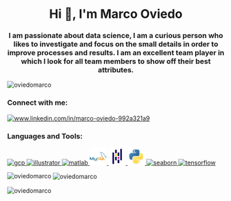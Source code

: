 <h1 align="center">Hi 👋, I'm Marco Oviedo</h1>
<h3 align="center">I am passionate about data science, I am a curious person who likes to investigate and focus on the small details in order to improve processes and results. I am an excellent team player in which I look for all team members to show off their best attributes.</h3>

<p align="left"> <img src="https://komarev.com/ghpvc/?username=oviedomarco&label=Profile%20views&color=0e75b6&style=flat" alt="oviedomarco" /> </p>

<h3 align="left">Connect with me:</h3>
<p align="left">
<a href="https://linkedin.com/in/marco-oviedo-992a321a9" target="blank"><img align="center" src="https://raw.githubusercontent.com/rahuldkjain/github-profile-readme-generator/master/src/images/icons/Social/linked-in-alt.svg" alt="www.linkedin.com/in/marco-oviedo-992a321a9" height="30" width="40" /></a>
</p>

<h3 align="left">Languages and Tools:</h3>
<p align="left"> <a href="https://cloud.google.com" target="_blank" rel="noreferrer"> <img src="https://www.vectorlogo.zone/logos/google_cloud/google_cloud-icon.svg" alt="gcp" width="40" height="40"/> </a> <a href="https://www.adobe.com/in/products/illustrator.html" target="_blank" rel="noreferrer"> <img src="https://www.vectorlogo.zone/logos/adobe_illustrator/adobe_illustrator-icon.svg" alt="illustrator" width="40" height="40"/> </a> <a href="https://www.mathworks.com/" target="_blank" rel="noreferrer"> <img src="https://upload.wikimedia.org/wikipedia/commons/2/21/Matlab_Logo.png" alt="matlab" width="40" height="40"/> </a> <a href="https://www.mysql.com/" target="_blank" rel="noreferrer"> <img src="https://raw.githubusercontent.com/devicons/devicon/master/icons/mysql/mysql-original-wordmark.svg" alt="mysql" width="40" height="40"/> </a> <a href="https://pandas.pydata.org/" target="_blank" rel="noreferrer"> <img src="https://raw.githubusercontent.com/devicons/devicon/2ae2a900d2f041da66e950e4d48052658d850630/icons/pandas/pandas-original.svg" alt="pandas" width="40" height="40"/> </a> <a href="https://www.python.org" target="_blank" rel="noreferrer"> <img src="https://raw.githubusercontent.com/devicons/devicon/master/icons/python/python-original.svg" alt="python" width="40" height="40"/> </a> <a href="https://seaborn.pydata.org/" target="_blank" rel="noreferrer"> <img src="https://seaborn.pydata.org/_images/logo-mark-lightbg.svg" alt="seaborn" width="40" height="40"/> </a> <a href="https://www.tensorflow.org" target="_blank" rel="noreferrer"> <img src="https://www.vectorlogo.zone/logos/tensorflow/tensorflow-icon.svg" alt="tensorflow" width="40" height="40"/> </a> </p>

<p><img align="left" src="https://github-readme-stats.vercel.app/api/top-langs?username=oviedomarco&show_icons=true&locale=en&layout=compact" alt="oviedomarco" /></p>

<p>&nbsp;<img align="center" src="https://github-readme-stats.vercel.app/api?username=oviedomarco&show_icons=true&locale=en" alt="oviedomarco" /></p>

<p><img align="center" src="https://github-readme-streak-stats.herokuapp.com/?user=oviedomarco&" alt="oviedomarco" /></p>

